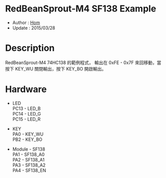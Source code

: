 RedBeanSprout-M4 SF138 Example
========
* Author  : [Hom](http://about.me/Hom)
* Update  : 2015/03/28

Description
========
RedBeanSprout-M4 74HC138 的範例程式， 輸出在 0xFE - 0x7F 來回移動，當按下 KEY_WU 關閉輸出，按下 KEY_BO 開啟輸出。

Hardware
========
* LED  
PC13 - LED_B  
PC14 - LED_G  
PC15 - LED_R  

* KEY  
PA0  - KEY_WU  
PB2  - KEY_BO  

* Module - SF138  
PA1  - SF138_A0  
PA2  - SF138_A1  
PA3  - SF138_A2  
PA4  - SF138_EN  
